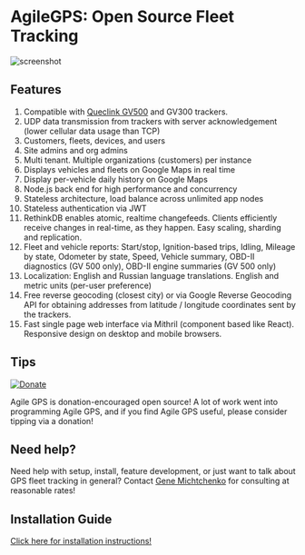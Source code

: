 # AgileGPS: Open Source Fleet Tracking

![screenshot](https://raw.githubusercontent.com/llambda/agilegps/master/public/images/screen1.png?token=AGc1MoMRLFILb287jsksqBY-hvOtCRakks5Ym6-uwA%3D%3D)


## Features

1. Compatible with [Queclink GV500](https://www.amazon.com/Professional-Quality-GV500-Vehicle-Tracker/dp/B00XLSDNDO/ref=as_sl_pc_qf_sp_asin_til?tag=agilegps-20&linkCode=w00&linkId=2a0bd062af220b70c28683c305f01385&creativeASIN=B00XLSDNDO) and GV300 trackers.
1. UDP data transmission from trackers with server acknowledgement (lower cellular data usage than TCP)
1. Customers, fleets, devices, and users
1. Site admins and org admins
1. Multi tenant. Multiple organizations (customers) per instance
1. Displays vehicles and fleets on Google Maps in real time
1. Display per-vehicle daily history on Google Maps
1. Node.js back end for high performance and concurrency
1. Stateless architecture, load balance across unlimited app nodes
1. Stateless authentication via JWT
1. RethinkDB enables atomic, realtime changefeeds. Clients efficiently receive changes in real-time, as they happen. Easy scaling, sharding and replication.
1. Fleet and vehicle reports: Start/stop, Ignition-based trips, Idling, Mileage by state, Odometer by state, Speed, Vehicle summary, OBD-II diagnostics (GV 500 only), OBD-II engine summaries (GV 500 only)
1. Localization: English and Russian language translations. English and metric units (per-user preference)
1. Free reverse geocoding (closest city) or via Google Reverse Geocoding API for obtaining addresses from latitude / longitude coordinates sent by the trackers.
1. Fast single page web interface via Mithril (component based like React). Responsive design on desktop and mobile browsers.

## Tips 
[![Donate](https://img.shields.io/badge/Donate-PayPal-green.svg)](https://www.paypal.com/cgi-bin/webscr?cmd=_s-xclick&hosted_button_id=WTGZ7P8E8D9JE)

Agile GPS is donation-encouraged open source! A lot of work went into programming Agile GPS, and if you find Agile GPS useful, please consider tipping via a donation!

## Need help?

Need help with setup, install, feature development, or just want to talk about GPS fleet tracking in general? Contact [Gene Michtchenko](mailto:gene909@gmail.com) for consulting at reasonable rates!

## Installation Guide

[Click here for installation instructions!](INSTALL.md)
